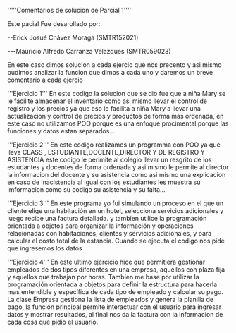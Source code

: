 '''''Comentarios de solucion de Parcial 1'''''

Este pacial Fue desarollado por:

--Erick Josué Chávez Moraga (SMTR152021)

---Mauricio Alfredo Carranza Velazques (SMTR059023)

En este caso dimos solucion a cada ejercio que nos precento y asi mismo pudimos analizar la funcion que dimos a cada uno 
y daremos un breve comentario a cada ejercio 

'''Ejercicio 1'''
En este codigo la solucion que se dio fue que a niña Mary se le facilite almacenar el inventario
como asi mismo llevar el control de registro y los precios ya que eso le facilita a niña Mary a llevar 
una actualizacion y control de precios y productos de forma mas ordenada, en este caso no utilizamos POO porque es una enfoque procimental
porque las funciones y datos estan separados...

'''Ejercicio 2'''
En este codigo realizamos un programma con POO ya que lleva CLASS , ESTUDIANTE,DOCENTE,DIRECTOR Y DE REGISTRO Y ASISTENCIA
este codigo le perimite al colegio llevar un resgrito de los estudantes y docentes de forma ordenada 
y asi mismo le permite al director la informacion del docente y su asistencia como asi mismo una explicacion 
en caso de inacistencia al igual con los estudiantes les muestra su imformacion como su codigo 
su asistencia y su falta...


'''Ejercicio 3'''
En este programa yo fui simulando un proceso en el que un cliente elige una habitación en un hotel, selecciona servicios adicionales y luego recibe una factura detallada. y tambien utilice la programación orientada a objetos para organizar la información y operaciones relacionadas con habitaciones, clientes y servicios adicionales, y para calcular el costo total de la estancia. Cuando se ejecuta el codigo nos pide que ingresemos los datos 

'''Ejercicio 4'''
En este ultimo ejercicio hice que permitiera gestionar empleados de dos tipos diferentes en una empresa, aquellos con plaza fija y aquellos que trabajan por horas. Tambien me base por utilizar la programación orientada a objetos para definir la estructura para hacerla mas entendible y específica de cada tipo de empleado y calcular su pago. La clase Empresa gestiona la lista de empleados y genera la planilla de pago, la función principal permite interactuar con el usuario para ingresar datos y mostrar resultados, al final nos da la factura con la informacion de cada cosa que pidio el usuario.
